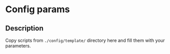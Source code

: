 # Config params

## Description

Copy scripts from `./config/template/` directory here and fill them with your
parameters.